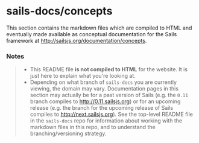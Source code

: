 # sails-docs/concepts

This section contains the markdown files which are compiled to HTML and eventually made available as conceptual documentation for the Sails framework at http://sailsjs.org/documentation/concepts.

### Notes
> - This README file **is not compiled to HTML** for the website.  It is just here to explain what you're looking at.
> - Depending on what branch of `sails-docs` you are currently viewing, the domain may vary.  Documentation pages in this section may actually be for a past version of Sails (e.g. the `0.11` branch compiles to http://0.11.sailsjs.org) or for an upcoming release (e.g. the branch for the upcoming release of Sails compiles to http://next.sailsjs.org).  See the top-level README file in the `sails-docs` repo for information about working with the markdown files in this repo, and to understand the branching/versioning strategy.

<docmeta name="displayName" value="not-shown-on-website">
